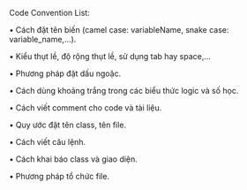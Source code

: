 Code Convention List:

•	Cách đặt tên biến (camel case: variableName, snake case: variable_name,…).

•	Kiểu thụt lề, độ rộng thụt lề, sử dụng tab hay space,…

•	Phương pháp đặt dấu ngoặc.

•	Cách dùng khoảng trắng trong các biểu thức logic và số học.

•	Cách viết comment cho code và tài liệu.

•	Quy ước đặt tên class, tên file.

•	Cách viết câu lệnh.

•	Cách khai báo class và giao diện.

•	Phương pháp tổ chức file.
